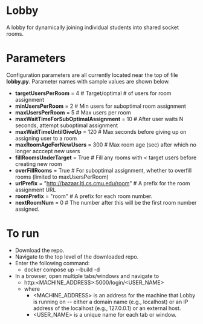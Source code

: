 # Lobby

A lobby for dynamically joining individual students into shared socket rooms. 

# Parameters
Configuration parameters are all currently located near the top of file **lobby.py**. Parameter names with sample values are shown below.

- **targetUsersPerRoom** = 4 # Target/optimal # of users for room assignment
- **minUsersPerRoom** = 2 # Min users for suboptimal room assignment
- **maxUsersPerRoom** = 5 # Max users per room 
- **maxWaitTimeForSubOptimalAssignment** = 10 # After user waits N seconds, attempt suboptimal assignment
- **maxWaitTimeUntilGiveUp** = 120 # Max seconds before giving up on assigning user to a room
- **maxRoomAgeForNewUsers** = 300 # Max room age (sec) after which no longer acccept new users
- **fillRoomsUnderTarget** = True # Fill any rooms with < target users before creating new room 
- **overFillRooms** = True # For suboptimal assignment, whether to overfill rooms (limited to maxUsersPerRoom)
- **urlPrefix** = "http://bazaar.lti.cs.cmu.edu/room" # A prefix for the room assignment URL
- **roomPrefix** = "room" # A prefix for each room number.
- **nextRoomNum** = 0 # The number after this will be the first room number assigned.

# To run

- Download the repo.
- Navigate to the top level of the downloaded repo.
- Enter the following command:
  - docker compose up --build -d
- In a browser, open multiple tabs/windows and navigate to
  - http:<MACHINE_ADDRESS>:5000/login/<USER_NAME>
  - where
    - <MACHINE_ADDRESS> is an address for the machine that Lobby is running on -- either a domain name (e.g., localhost) or an IP address of the localhost (e.g., 127.0.0.1) or an external host.
    - <USER_NAME> is a unique name for each tab or window.